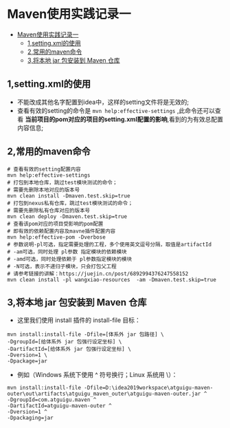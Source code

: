 # Maven使用实践记录一

- [Maven使用实践记录一](#maven使用实践记录一)
  - [1,setting.xml的使用](#1settingxml的使用)
  - [2,常用的maven命令](#2常用的maven命令)
  - [3,将本地 jar 包安装到 Maven 仓库](#3将本地-jar-包安装到-maven-仓库)

## 1,setting.xml的使用

- 不能改成其他名字配置到idea中，这样的setting文件将是无效的;
- 查看有效的setting的命令是 `mvn help:effective-settings` ,此命令还可以查看 **当前项目的pom对应的项目的setting.xml配置的影响**,看到的为有效总配置内容信息;

## 2,常用的maven命令

```shell
# 查看有效的setting配置内容
mvn help:effective-settings
# 打包到本地仓库，跳过test模块测试的命令；
# 需要先删除本地对应的版本号
mvn clean install -Dmaven.test.skip=true
# 打包到nexus私有仓库，跳过test模块测试的命令；
# 需要先删除私有仓库对应的版本号
mvn clean deploy -Dmaven.test.skip=true
# 查看该pom对应的项目受影响的pom配置
# 即有效的依赖配置内容及mavne插件配置内容
mvn help:effective-pom -Dverbose
# 参数说明-pl可选，指定需要处理的工程，多个使用英文逗号分隔，取值是artifactId
# -am可选，同时处理 pl参数 指定模块的依赖模块
# -amd可选，同时处理依赖于 pl参数指定模块的模块
# -N可选，表示不递归子模块，只会打包父工程
# 请参考链接的讲解：https://juejin.cn/post/6892994376247558152
mvn clean install -pl wangxiao-resources  -am -Dmaven.test.skip=true

```

## 3,将本地 jar 包安装到 Maven 仓库

- 这里我们使用 install 插件的 install-file 目标：

```shell
mvn install:install-file -Dfile=[体系外 jar 包路径] \
-DgroupId=[给体系外 jar 包强行设定坐标] \
-DartifactId=[给体系外 jar 包强行设定坐标] \
-Dversion=1 \
-Dpackage=jar
```

- 例如（Windows 系统下使用 ^ 符号换行；Linux 系统用 \）：

```shell
mvn install:install-file -Dfile=D:\idea2019workspace\atguigu-maven-outer\out\artifacts\atguigu_maven_outer\atguigu-maven-outer.jar ^
-DgroupId=com.atguigu.maven ^
-DartifactId=atguigu-maven-outer ^
-Dversion=1 ^
-Dpackaging=jar

```
